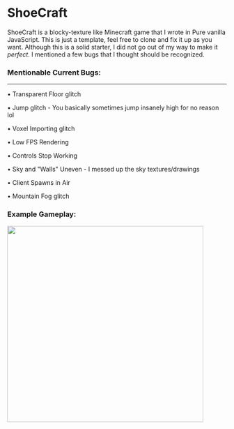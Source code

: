 # ShoeCraft
ShoeCraft is a blocky-texture like Minecraft game that I wrote in Pure vanilla JavaScript. This is just a template, feel free to clone and fix it up as you want. Although this is a solid starter, I did not go out of my way to make it *perfect*. I mentioned a few bugs that I thought should be recognized.

### Mentionable Current Bugs:
_____________________________

• Transparent Floor glitch

• Jump glitch - You basically sometimes jump insanely high for no reason lol

• Voxel Importing glitch

• Low FPS Rendering

• Controls Stop Working

• Sky and "Walls" Uneven - I messed up the sky textures/drawings

• Client Spawns in Air

• Mountain Fog glitch


### Example Gameplay:

<img src="https://github.com/sh0e/ShoeCraft/blob/master/Screenshot%202021-02-02%20at%202.53.53%20PM.png?raw=true" width="450"></img>
